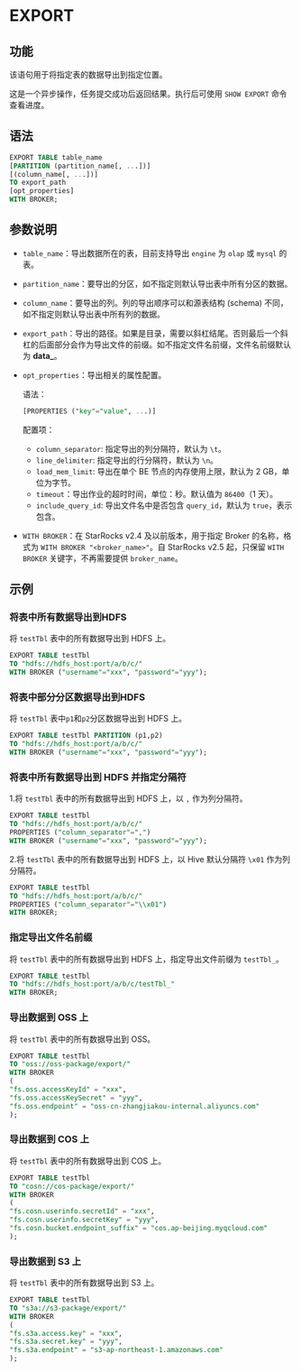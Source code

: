 # EXPORT

## 功能

该语句用于将指定表的数据导出到指定位置。

这是一个异步操作，任务提交成功后返回结果。执行后可使用 `SHOW EXPORT` 命令查看进度。

## 语法

```sql
EXPORT TABLE table_name
[PARTITION (partition_name[, ...])]
[(column_name[, ...])]
TO export_path
[opt_properties]
WITH BROKER;
```

## 参数说明

- `table_name`：导出数据所在的表，目前支持导出 `engine` 为 `olap` 或 `mysql` 的表。
- `partition_name`：要导出的分区，如不指定则默认导出表中所有分区的数据。
- `column_name`：要导出的列。列的导出顺序可以和源表结构 (schema) 不同，如不指定则默认导出表中所有列的数据。
- `export_path`：导出的路径。如果是目录，需要以斜杠结尾。否则最后一个斜杠的后面部分会作为导出文件的前缀。如不指定文件名前缀，文件名前缀默认为 **data_**。
- `opt_properties`：导出相关的属性配置。

    语法：

    ```sql
    [PROPERTIES ("key"="value", ...)]
    ```

    配置项：
  - `column_separator`: 指定导出的列分隔符，默认为 `\t`。
  - `line_delimiter`: 指定导出的行分隔符，默认为 `\n`。
  - `load_mem_limit`: 导出在单个 BE 节点的内存使用上限，默认为 2 GB，单位为字节。
  - `timeout`：导出作业的超时时间，单位：秒。默认值为 `86400`（1 天）。
  - `include_query_id`: 导出文件名中是否包含 `query_id`，默认为 `true`，表示包含。

- `WITH BROKER`：在 StarRocks v2.4 及以前版本，用于指定 Broker 的名称，格式为 `WITH BROKER "<broker_name>"`。自 StarRocks v2.5 起，只保留 `WITH BROKER` 关键字，不再需要提供 `broker_name`。

## 示例

### 将表中所有数据导出到HDFS

将 `testTbl` 表中的所有数据导出到 HDFS 上。

```sql
EXPORT TABLE testTbl 
TO "hdfs://hdfs_host:port/a/b/c/" 
WITH BROKER ("username"="xxx", "password"="yyy");
```

### 将表中部分分区数据导出到HDFS

将 `testTbl` 表中`p1`和`p2`分区数据导出到 HDFS 上。

```sql
EXPORT TABLE testTbl PARTITION (p1,p2) 
TO "hdfs://hdfs_host:port/a/b/c/" 
WITH BROKER ("username"="xxx", "password"="yyy");
```

### 将表中所有数据导出到 HDFS 并指定分隔符

1.将 `testTbl` 表中的所有数据导出到 HDFS 上，以 `,` 作为列分隔符。

```sql
EXPORT TABLE testTbl 
TO "hdfs://hdfs_host:port/a/b/c/" 
PROPERTIES ("column_separator"=",") 
WITH BROKER ("username"="xxx", "password"="yyy");
```

2.将 `testTbl` 表中的所有数据导出到 HDFS 上，以 Hive 默认分隔符 `\x01` 作为列分隔符。

```sql
EXPORT TABLE testTbl 
TO "hdfs://hdfs_host:port/a/b/c/" 
PROPERTIES ("column_separator"="\\x01") 
WITH BROKER;
```

### 指定导出文件名前缀

将 `testTbl` 表中的所有数据导出到 HDFS 上，指定导出文件前缀为 `testTbl_`。

```sql
EXPORT TABLE testTbl 
TO "hdfs://hdfs_host:port/a/b/c/testTbl_" 
WITH BROKER;
```

### 导出数据到 OSS 上

将 `testTbl` 表中的所有数据导出到 OSS。

```sql
EXPORT TABLE testTbl 
TO "oss://oss-package/export/"
WITH BROKER
(
"fs.oss.accessKeyId" = "xxx",
"fs.oss.accessKeySecret" = "yyy",
"fs.oss.endpoint" = "oss-cn-zhangjiakou-internal.aliyuncs.com"
);
```

### 导出数据到 COS 上

将 `testTbl` 表中的所有数据导出到 COS 上。

```sql
EXPORT TABLE testTbl 
TO "cosn://cos-package/export/"
WITH BROKER
(
"fs.cosn.userinfo.secretId" = "xxx",
"fs.cosn.userinfo.secretKey" = "yyy",
"fs.cosn.bucket.endpoint_suffix" = "cos.ap-beijing.myqcloud.com"
);
```

### 导出数据到 S3 上

将 `testTbl` 表中的所有数据导出到 S3 上。

```sql
EXPORT TABLE testTbl 
TO "s3a://s3-package/export/"
WITH BROKER
(
"fs.s3a.access.key" = "xxx",
"fs.s3a.secret.key" = "yyy",
"fs.s3a.endpoint" = "s3-ap-northeast-1.amazonaws.com"
);
```
